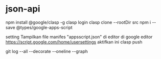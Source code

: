 # json-api

npm install @google/clasp -g
clasp login
clasp clone <ID> --rootDir src
npm i --save @types/google-apps-script

setting Tampilkan file manifes "appsscript.json" di editor di google editor
https://script.google.com/home/usersettings aktifkan ini
clasp push

git log --all --decorate --oneline --graph